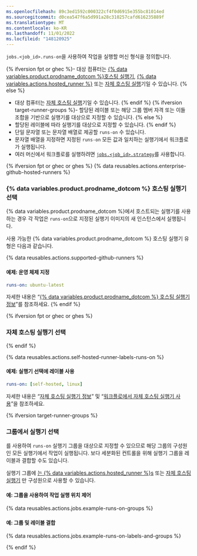 ```yaml
---
ms.openlocfilehash: 89c3ed1592c000322cf4f0d6915e355bc81014ed
ms.sourcegitcommit: d0cea547f6a5d991a28c310257cafd616235889f
ms.translationtype: MT
ms.contentlocale: ko-KR
ms.lasthandoff: 11/01/2022
ms.locfileid: "148120925"
---
```

`jobs.<job_id>.runs-on`을 사용하여 작업을 실행할 머신 형식을 정의합니다. 

{% ifversion fpt or ghec %}- 대상 컴퓨터는 [{% data variables.product.prodname_dotcom %}호스팅 실행기](#choosing-github-hosted-runners), [{% data variables.actions.hosted_runner %}](#choosing-runners-in-a-group) 또는 [자체 호스팅 실행](#choosing-self-hosted-runners)기일 수 있습니다. {% else %}
- 대상 컴퓨터는 [자체 호스팅 실행](#choosing-self-hosted-runners)기일 수 있습니다. {% endif %} {% ifversion target-runner-groups %}- 할당된 레이블 또는 해당 그룹 멤버 자격 또는 이들 조합을 기반으로 실행기를 대상으로 지정할 수 있습니다. {% else %}
- 할당된 레이블에 따라 실행기를 대상으로 지정할 수 있습니다. {% endif %}
- 단일 문자열 또는 문자열 배열로 제공할 `runs-on` 수 있습니다. 
- 문자열 배열을 지정하면 지정된 `runs-on` 모든 값과 일치하는 실행기에서 워크플로가 실행됩니다. 
- 여러 머신에서 워크플로를 실행하려면 [`jobs.<job_id>.strategy`](/actions/learn-github-actions/workflow-syntax-for-github-actions#jobsjob_idstrategy)를 사용합니다.

{% ifversion fpt or ghec or ghes %} {% data reusables.actions.enterprise-github-hosted-runners %}

### {% data variables.product.prodname_dotcom %} 호스팅 실행기 선택

{% data variables.product.prodname_dotcom %}에서 호스트되는 실행기를 사용하는 경우 각 작업은 `runs-on`으로 지정된 실행기 이미지의 새 인스턴스에서 실행됩니다.

사용 가능한 {% data variables.product.prodname_dotcom %} 호스팅 실행기 유형은 다음과 같습니다.

{% data reusables.actions.supported-github-runners %}

#### 예제: 운영 체제 지정

```yaml
runs-on: ubuntu-latest
```

자세한 내용은 “[{% data variables.product.prodname_dotcom %} 호스팅 실행기 정보](/actions/using-github-hosted-runners/about-github-hosted-runners)”를 참조하세요.
{% endif %}

{% ifversion fpt or ghec or ghes %}
### 자체 호스팅 실행기 선택
{% endif %}

{% data reusables.actions.self-hosted-runner-labels-runs-on %}

#### 예제: 실행기 선택에 레이블 사용

```yaml
runs-on: [self-hosted, linux]
```

자세한 내용은 “[자체 호스팅 실행기 정보](/github/automating-your-workflow-with-github-actions/about-self-hosted-runners)” 및 “[워크플로에서 자체 호스팅 실행기 사용](/github/automating-your-workflow-with-github-actions/using-self-hosted-runners-in-a-workflow)”을 참조하세요.

{% ifversion target-runner-groups %}

### 그룹에서 실행기 선택

를 사용하여 `runs-on` 실행기 그룹을 대상으로 지정할 수 있으므로 해당 그룹의 구성원인 모든 실행기에서 작업이 실행됩니다. 보다 세분화된 컨트롤을 위해 실행기 그룹을 레이블과 결합할 수도 있습니다.

실행기 그룹에 [는 {% data variables.actions.hosted_runner %}s](/actions/using-github-hosted-runners/using-larger-runners) 또는 [자체 호스팅 실행기](/actions/hosting-your-own-runners) 만 구성원으로 사용할 수 있습니다.

#### 예: 그룹을 사용하여 작업 실행 위치 제어

{% data reusables.actions.jobs.example-runs-on-groups %}

#### 예: 그룹 및 레이블 결합

{% data reusables.actions.jobs.example-runs-on-labels-and-groups %}

{% endif %}
